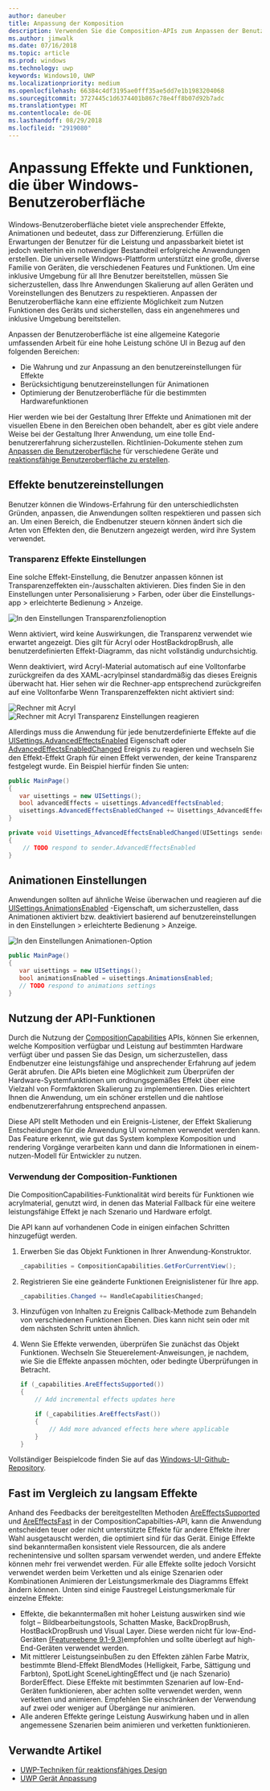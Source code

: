 ```yaml
---
author: daneuber
title: Anpassung der Komposition
description: Verwenden Sie die Composition-APIs zum Anpassen der Benutzeroberfläche, Leistung optimieren und benutzereinstellungen und Geräteeigenschaften anzupassen.
ms.author: jimwalk
ms.date: 07/16/2018
ms.topic: article
ms.prod: windows
ms.technology: uwp
keywords: Windows10, UWP
ms.localizationpriority: medium
ms.openlocfilehash: 66384c4df3195ae0fff35ae5dd7e1b1983204068
ms.sourcegitcommit: 3727445c1d6374401b867c78e4ff8b07d92b7adc
ms.translationtype: MT
ms.contentlocale: de-DE
ms.lasthandoff: 08/29/2018
ms.locfileid: "2919080"
---
```

# <a name="tailoring-effects--experiences-using-windows-ui"></a>Anpassung Effekte und Funktionen, die über Windows-Benutzeroberfläche

Windows-Benutzeroberfläche bietet viele ansprechender Effekte, Animationen und bedeutet, dass zur Differenzierung. Erfüllen die Erwartungen der Benutzer für die Leistung und anpassbarkeit bietet ist jedoch weiterhin ein notwendiger Bestandteil erfolgreiche Anwendungen erstellen. Die universelle Windows-Plattform unterstützt eine große, diverse Familie von Geräten, die verschiedenen Features und Funktionen. Um eine inklusive Umgebung für all Ihre Benutzer bereitstellen, müssen Sie sicherzustellen, dass Ihre Anwendungen Skalierung auf allen Geräten und Voreinstellungen des Benutzers zu respektieren. Anpassen der Benutzeroberfläche kann eine effiziente Möglichkeit zum Nutzen Funktionen des Geräts und sicherstellen, dass ein angenehmeres und inklusive Umgebung bereitstellen.

Anpassen der Benutzeroberfläche ist eine allgemeine Kategorie umfassenden Arbeit für eine hohe Leistung schöne UI in Bezug auf den folgenden Bereichen:

- Die Wahrung und zur Anpassung an den benutzereinstellungen für Effekte
- Berücksichtigung benutzereinstellungen für Animationen
- Optimierung der Benutzeroberfläche für die bestimmten Hardwarefunktionen

Hier werden wie bei der Gestaltung Ihrer Effekte und Animationen mit der visuellen Ebene in den Bereichen oben behandelt, aber es gibt viele andere Weise bei der Gestaltung Ihrer Anwendung, um eine tolle End-benutzererfahrung sicherzustellen. Richtlinien-Dokumente stehen zum [Anpassen die Benutzeroberfläche](/design/layout/screen-sizes-and-breakpoints-for-responsive-design.md) für verschiedene Geräte und [reaktionsfähige Benutzeroberfläche zu erstellen](/design/layout/responsive-design.md).

## <a name="user-effects-settings"></a>Effekte benutzereinstellungen

Benutzer können die Windows-Erfahrung für den unterschiedlichsten Gründen, anpassen, die Anwendungen sollten respektieren und passen sich an. Um einen Bereich, die Endbenutzer steuern können ändert sich die Arten von Effekten den, die Benutzern angezeigt werden, wird ihre System verwendet.

### <a name="transparency-effects-settings"></a>Transparenz Effekte Einstellungen

Eine solche Effekt-Einstellung, die Benutzer anpassen können ist Transparenzeffekten ein-/ausschalten aktivieren. Dies finden Sie in den Einstellungen unter Personalisierung > Farben, oder über die Einstellungs-app > erleichterte Bedienung > Anzeige.

![In den Einstellungen Transparenzfolienoption](images/tailoring-transparency-setting.png)

Wenn aktiviert, wird keine Auswirkungen, die Transparenz verwendet wie erwartet angezeigt. Dies gilt für Acryl oder HostBackdropBrush, alle benutzerdefinierten Effekt-Diagramm, das nicht vollständig undurchsichtig.

Wenn deaktiviert, wird Acryl-Material automatisch auf eine Volltonfarbe zurückgreifen da des XAML-acrylpinsel standardmäßig das dieses Ereignis überwacht hat. Hier sehen wir die Rechner-app entsprechend zurückgreifen auf eine Volltonfarbe Wenn Transparenzeffekten nicht aktiviert sind:

![Rechner mit Acryl](images/tailoring-acrylic.png)
![Rechner mit Acryl Transparenz Einstellungen reagieren](images/tailoring-acrylic-fallback.png)

Allerdings muss die Anwendung für jede benutzerdefinierte Effekte auf die [UISettings.AdvancedEffectsEnabled](https://docs.microsoft.com/uwp/api/windows.ui.viewmanagement.uisettings.advancedeffectsenabledchanged) Eigenschaft oder [AdvancedEffectsEnabledChanged](https://docs.microsoft.com/uwp/api/windows.ui.viewmanagement.uisettings.advancedeffectsenabledchanged) Ereignis zu reagieren und wechseln Sie den Effekt-Effekt Graph für einen Effekt verwenden, der keine Transparenz festgelegt wurde. Ein Beispiel hierfür finden Sie unten:

```cs
public MainPage()
{
   var uisettings = new UISettings();
   bool advancedEffects = uisettings.AdvancedEffectsEnabled;
   uisettings.AdvancedEffectsEnabledChanged += Uisettings_AdvancedEffectsEnabledChanged;
}

private void Uisettings_AdvancedEffectsEnabledChanged(UISettings sender, object args)
{
    // TODO respond to sender.AdvancedEffectsEnabled
}
```

## <a name="animations-settings"></a>Animationen Einstellungen

Anwendungen sollten auf ähnliche Weise überwachen und reagieren auf die [UISettings.AnimationsEnabled](https://docs.microsoft.com/uwp/api/windows.ui.viewmanagement.uisettings.animationsenabled) -Eigenschaft, um sicherzustellen, dass Animationen aktiviert bzw. deaktiviert basierend auf benutzereinstellungen in den Einstellungen > erleichterte Bedienung > Anzeige.

![In den Einstellungen Animationen-Option](images/tailoring-animations-setting.png)

```cs
public MainPage()
{
   var uisettings = new UISettings();
   bool animationsEnabled = uisettings.AnimationsEnabled;
   // TODO respond to animations settings
}

```

## <a name="leveraging-the-capabilities-api"></a>Nutzung der API-Funktionen

Durch die Nutzung der [CompositionCapabilities](/uwp/api/windows.ui.composition.compositioncapabilities) APIs, können Sie erkennen, welche Komposition verfügbar und Leistung auf bestimmten Hardware verfügt über und passen Sie das Design, um sicherzustellen, dass Endbenutzer eine leistungsfähige und ansprechender Erfahrung auf jedem Gerät abrufen. Die APIs bieten eine Möglichkeit zum Überprüfen der Hardware-Systemfunktionen um ordnungsgemäßes Effekt über eine Vielzahl von Formfaktoren Skalierung zu implementieren. Dies erleichtert Ihnen die Anwendung, um ein schöner erstellen und die nahtlose endbenutzererfahrung entsprechend anpassen.

Diese API stellt Methoden und ein Ereignis-Listener, der Effekt Skalierung Entscheidungen für die Anwendung UI vornehmen verwendet werden kann. Das Feature erkennt, wie gut das System komplexe Komposition und rendering Vorgänge verarbeiten kann und dann die Informationen in einem-nutzen-Modell für Entwickler zu nutzen.

### <a name="using-composition-capabilities"></a>Verwendung der Composition-Funktionen

Die CompositionCapabilities-Funktionalität wird bereits für Funktionen wie acrylmaterial, genutzt wird, in denen das Material Fallback für eine weitere leistungsfähige Effekt je nach Szenario und Hardware erfolgt.

Die API kann auf vorhandenen Code in einigen einfachen Schritten hinzugefügt werden.

1. Erwerben Sie das Objekt Funktionen in Ihrer Anwendung-Konstruktor.

    ```cs
    _capabilities = CompositionCapabilities.GetForCurrentView();
    ```

1. Registrieren Sie eine geänderte Funktionen Ereignislistener für Ihre app.

    ```cs
    _capabilities.Changed += HandleCapabilitiesChanged;
    ```

1. Hinzufügen von Inhalten zu Ereignis Callback-Methode zum Behandeln von verschiedenen Funktionen Ebenen. Dies kann nicht sein oder mit dem nächsten Schritt unten ähnlich.
1. Wenn Sie Effekte verwenden, überprüfen Sie zunächst das Objekt Funktionen. Wechseln Sie Steuerelement-Anweisungen, je nachdem, wie Sie die Effekte anpassen möchten, oder bedingte Überprüfungen in Betracht.

    ```cs
    if (_capabilities.AreEffectsSupported())
    {
        // Add incremental effects updates here

        if (_capabilities.AreEffectsFast())
        {
            // Add more advanced effects here where applicable
        }
    }
    ```

Vollständiger Beispielcode finden Sie auf das [Windows-UI-Github-Repository](https://github.com/Microsoft/WindowsUIDevLabs/tree/master/SampleGallery/Samples/SDK%2015063/CompCapabilities).

## <a name="fast-vs-slow-effects"></a>Fast im Vergleich zu langsam Effekte

Anhand des Feedbacks der bereitgestellten Methoden [AreEffectsSupported](/uwp/api/windows.ui.composition.compositioncapabilities.areeffectssupported) und [AreEffectsFast](/uwp/api/windows.ui.composition.compositioncapabilities.areeffectsfast) in der CompositionCapabilties-API, kann die Anwendung entscheiden teuer oder nicht unterstützte Effekte für andere Effekte ihrer Wahl ausgetauscht werden, die optimiert sind für das Gerät. Einige Effekte sind bekanntermaßen konsistent viele Ressourcen, die als andere rechenintensive und sollten sparsam verwendet werden, und andere Effekte können mehr frei verwendet werden. Für alle Effekte sollte jedoch Vorsicht verwendet werden beim Verketten und als einige Szenarien oder Kombinationen Animieren der Leistungsmerkmale des Diagramms Effekt ändern können. Unten sind einige Faustregel Leistungsmerkmale für einzelne Effekte:

- Effekte, die bekanntermaßen mit hoher Leistung auswirken sind wie folgt – Bildbearbeitungstools, Schatten Maske, BackDropBrush, HostBackDropBrush und Visual Layer. Diese werden nicht für low-End-Geräten [(Featureebene 9.1-9.3)](https://msdn.microsoft.com/library/windows/desktop/ff476876(v=vs.85).aspx)empfohlen und sollte überlegt auf high-End-Geräten verwendet werden.
- Mit mittlerer Leistungseinbußen zu den Effekten zählen Farbe Matrix, bestimmte Blend-Effekt BlendModes (Helligkeit, Farbe, Sättigung und Farbton), SpotLight SceneLightingEffect und (je nach Szenario) BorderEffect. Diese Effekte mit bestimmten Szenarien auf low-End-Geräten funktionieren, aber achten sollte verwendet werden, wenn verketten und animieren. Empfehlen Sie einschränken der Verwendung auf zwei oder weniger auf Übergänge nur animieren.
- Alle anderen Effekte geringe Leistung Auswirkung haben und in allen angemessene Szenarien beim animieren und verketten funktionieren.

## <a name="related-articles"></a>Verwandte Artikel

- [UWP-Techniken für reaktionsfähiges Design](https://docs.microsoft.com/windows/uwp/design/layout/responsive-design)
- [UWP Gerät Anpassung](https://docs.microsoft.com/windows/uwp/design/layout/screen-sizes-and-breakpoints-for-responsive-design)
